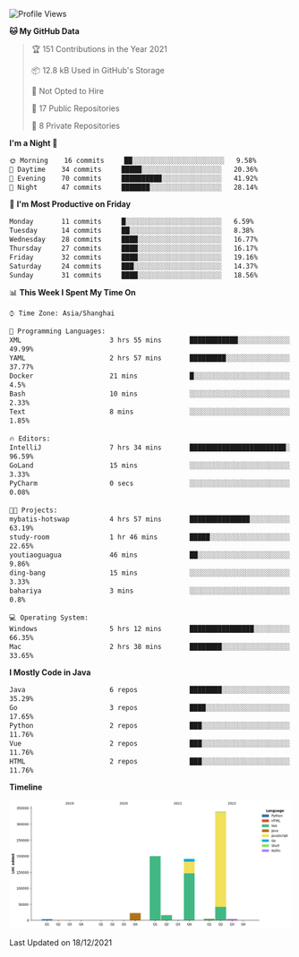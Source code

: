 <!--START_SECTION:waka-->
![Profile Views](http://img.shields.io/badge/Profile%20Views-0-blue)

**🐱 My GitHub Data** 

> 🏆 151 Contributions in the Year 2021
 > 
> 📦 12.8 kB Used in GitHub's Storage 
 > 
> 🚫 Not Opted to Hire
 > 
> 📜 17 Public Repositories 
 > 
> 🔑 8 Private Repositories  
 > 
**I'm a Night 🦉** 

```text
🌞 Morning    16 commits     ██░░░░░░░░░░░░░░░░░░░░░░░   9.58% 
🌆 Daytime    34 commits     █████░░░░░░░░░░░░░░░░░░░░   20.36% 
🌃 Evening    70 commits     ██████████░░░░░░░░░░░░░░░   41.92% 
🌙 Night      47 commits     ███████░░░░░░░░░░░░░░░░░░   28.14%

```
📅 **I'm Most Productive on Friday** 

```text
Monday       11 commits     █░░░░░░░░░░░░░░░░░░░░░░░░   6.59% 
Tuesday      14 commits     ██░░░░░░░░░░░░░░░░░░░░░░░   8.38% 
Wednesday    28 commits     ████░░░░░░░░░░░░░░░░░░░░░   16.77% 
Thursday     27 commits     ████░░░░░░░░░░░░░░░░░░░░░   16.17% 
Friday       32 commits     ████░░░░░░░░░░░░░░░░░░░░░   19.16% 
Saturday     24 commits     ███░░░░░░░░░░░░░░░░░░░░░░   14.37% 
Sunday       31 commits     ████░░░░░░░░░░░░░░░░░░░░░   18.56%

```


📊 **This Week I Spent My Time On** 

```text
⌚︎ Time Zone: Asia/Shanghai

💬 Programming Languages: 
XML                      3 hrs 55 mins       ████████████░░░░░░░░░░░░░   49.99% 
YAML                     2 hrs 57 mins       █████████░░░░░░░░░░░░░░░░   37.77% 
Docker                   21 mins             █░░░░░░░░░░░░░░░░░░░░░░░░   4.5% 
Bash                     10 mins             ░░░░░░░░░░░░░░░░░░░░░░░░░   2.33% 
Text                     8 mins              ░░░░░░░░░░░░░░░░░░░░░░░░░   1.85%

🔥 Editors: 
IntelliJ                 7 hrs 34 mins       ████████████████████████░   96.59% 
GoLand                   15 mins             ░░░░░░░░░░░░░░░░░░░░░░░░░   3.33% 
PyCharm                  0 secs              ░░░░░░░░░░░░░░░░░░░░░░░░░   0.08%

🐱‍💻 Projects: 
mybatis-hotswap          4 hrs 57 mins       ███████████████░░░░░░░░░░   63.19% 
study-room               1 hr 46 mins        █████░░░░░░░░░░░░░░░░░░░░   22.65% 
youtiaoguagua            46 mins             ██░░░░░░░░░░░░░░░░░░░░░░░   9.86% 
ding-bang                15 mins             ░░░░░░░░░░░░░░░░░░░░░░░░░   3.33% 
bahariya                 3 mins              ░░░░░░░░░░░░░░░░░░░░░░░░░   0.8%

💻 Operating System: 
Windows                  5 hrs 12 mins       ████████████████░░░░░░░░░   66.35% 
Mac                      2 hrs 38 mins       ████████░░░░░░░░░░░░░░░░░   33.65%

```

**I Mostly Code in Java** 

```text
Java                     6 repos             ████████░░░░░░░░░░░░░░░░░   35.29% 
Go                       3 repos             ████░░░░░░░░░░░░░░░░░░░░░   17.65% 
Python                   2 repos             ███░░░░░░░░░░░░░░░░░░░░░░   11.76% 
Vue                      2 repos             ███░░░░░░░░░░░░░░░░░░░░░░   11.76% 
HTML                     2 repos             ███░░░░░░░░░░░░░░░░░░░░░░   11.76%

```


**Timeline**

![Chart not found](https://raw.githubusercontent.com/youtiaoguagua/youtiaoguagua/master/charts/bar_graph.png) 


 Last Updated on 18/12/2021
<!--END_SECTION:waka-->
